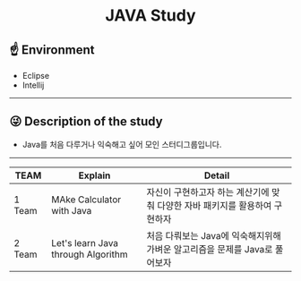 <div>
  <h1 align="center"><b>JAVA Study</b></h1>
</div>

## ☝️ Environment
- Eclipse
- Intellij
---------------
## 😜 Description of the study
- Java를 처음 다루거나 익숙해고 싶어 모인 스터디그룹입니다.
--------------
| TEAM | Explain | Detail |
|------|--------------|------------------------|
|1 Team| MAke Calculator with Java | 자신이 구현하고자 하는 계산기에 맞춰 다양한 자바 패키지를 활용하여 구현하자 |
|2 Team| Let's learn Java through Algorithm | 처음 다뤄보는 Java에 익숙해지위해 가벼운 알고리즘을 문제를 Java로 풀어보자 |

